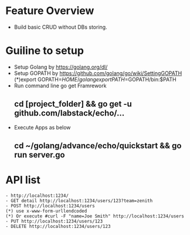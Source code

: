 # Feature Overview
- Build basic CRUD without DBs storing. 

# Guiline to setup
- Setup Golang by https://golang.org/dl/
- Setup GOPATH by https://github.com/golang/go/wiki/SettingGOPATH
	(*)export GOPATH=$HOME/golang
		export PATH=$GOPATH/bin:$PATH
- Run command line go get Framrework
	## cd [project_folder] && go get -u github.com/labstack/echo/...
- Execute Apps as below
	## cd ~/golang/advance/echo/quickstart && go run server.go


# API list
	- http://localhost:1234/
	- GET detail http://localhost:1234/users/123?team=zenith
	- POST http://localhost:1234/users 
	(*) use x-www-form-urllendcoded
	(*) Or execute #curl -F "name=Joe Smith" http://localhost:1234/users
	- PUT http://localhost:1234/users/123
	- DELETE http://localhost:1234/users/123
